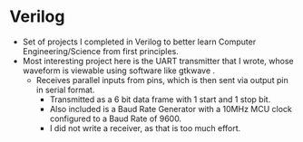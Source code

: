 # Verilog 

- Set of projects I completed in Verilog to better learn Computer Engineering/Science from first principles.
- Most interesting project here is the UART transmitter that I wrote, whose waveform is viewable using software like gtkwave .
    - Receives parallel inputs from pins, which is then sent via output pin in serial format.
        - Transmitted as a 6 bit data frame with 1 start and 1 stop bit.
        - Also included is a Baud Rate Generator with a 10MHz MCU clock configured to a Baud Rate of 9600. 
        - I did not write a receiver, as that is too much effort. 
